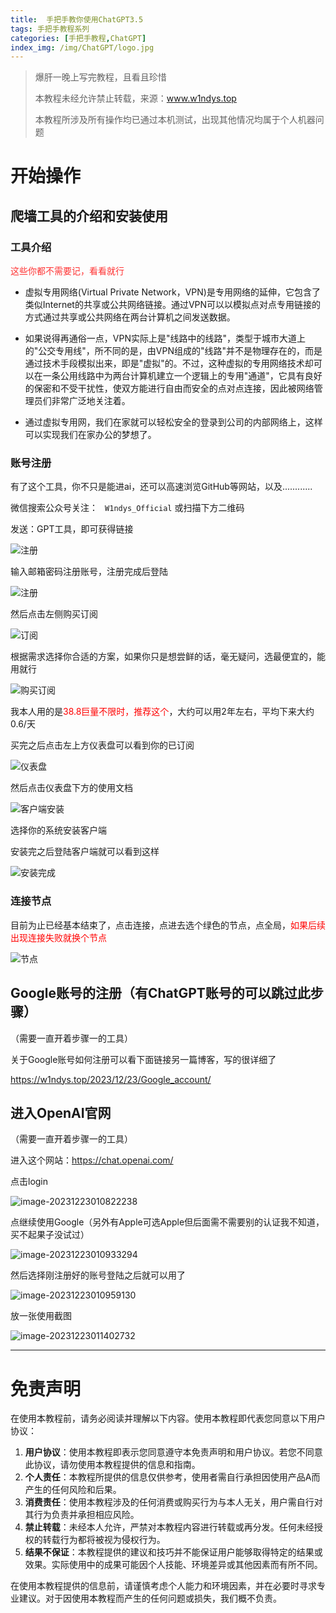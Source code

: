 ```yaml
---
title:  手把手教你使用ChatGPT3.5
tags: 手把手教程系列
categories: [手把手教程,ChatGPT]
index_img: /img/ChatGPT/logo.jpg
---
```


> 爆肝一晚上写完教程，且看且珍惜
>
> 本教程未经允许禁止转载，来源：www.w1ndys.top
>
> 本教程所涉及所有操作均已通过本机测试，出现其他情况均属于个人机器问题

# 开始操作

## 爬墙工具的介绍和安装使用

### 工具介绍

<font color="#FF3333">这些你都不需要记，看看就行</font>

- 虚拟专用网络(Virtual Private Network，VPN)是专用网络的延伸，它包含了类似Internet的共享或公共网络链接。通过VPN可以以模拟点对点专用链接的方式通过共享或公共网络在两台计算机之间发送数据。

- 如果说得再通俗一点，VPN实际上是"线路中的线路"，类型于城市大道上的"公交专用线"，所不同的是，由VPN组成的"线路"并不是物理存在的，而是通过技术手段模拟出来，即是"虚拟"的。不过，这种虚拟的专用网络技术却可以在一条公用线路中为两台计算机建立一个逻辑上的专用"通道"，它具有良好的保密和不受干扰性，使双方能进行自由而安全的点对点连接，因此被网络管理员们非常广泛地关注着。

- 通过虚拟专用网，我们在家就可以轻松安全的登录到公司的内部网络上，这样可以实现我们在家办公的梦想了。

### 账号注册

有了这个工具，你不只是能进ai，还可以高速浏览GitHub等网站，以及............

微信搜索公众号关注：  `  W1ndys_Official ` 或扫描下方二维码

发送：GPT工具，即可获得链接

![注册](/img/VPN/wx.png)

输入邮箱密码注册账号，注册完成后登陆

![注册](/img/VPN/注册账号.png)

然后点击左侧购买订阅

![订阅](/img/VPN/订阅.png)

根据需求选择你合适的方案，如果你只是想尝鲜的话，毫无疑问，选最便宜的，能用就行

![购买订阅](/img/VPN/购买订阅.png)



我本人用的是<font color="#FF0000">38.8巨量不限时，推荐这个</font>，大约可以用2年左右，平均下来大约0.6/天

买完之后点击左上方仪表盘可以看到你的已订阅

![仪表盘](/img/VPN/仪表盘.png)

然后点击仪表盘下方的使用文档

![客户端安装](/img/VPN/客户端.png)

选择你的系统安装客户端

安装完之后登陆客户端就可以看到这样

![安装完成](/img/VPN/安装完成.png)

### 连接节点

目前为止已经基本结束了，点击连接，点进去选个绿色的节点，点全局，<font color="#FF0000">如果后续出现连接失败就换个节点</font>

![节点](/img/VPN/节点.png)

## Google账号的注册（有ChatGPT账号的可以跳过此步骤）

（需要一直开着步骤一的工具）

关于Google账号如何注册可以看下面链接另一篇博客，写的很详细了

https://w1ndys.top/2023/12/23/Google_account/

## 进入OpenAI官网

（需要一直开着步骤一的工具）

进入这个网站：https://chat.openai.com/

点击login

![image-20231223010822238](/img/ChatGPT/image-1.png)

点继续使用Google（另外有Apple可选Apple但后面需不需要别的认证我不知道，买不起果子没试过）

![image-20231223010933294](/img/ChatGPT/image-20231223010933294.png)

然后选择刚注册好的账号登陆之后就可以用了

![image-20231223010959130](/img/ChatGPT/image-20231223010959130.png)

放一张使用截图

![image-20231223011402732](/img/ChatGPT/image-20231223011402732.png)



---

# 免责声明

在使用本教程前，请务必阅读并理解以下内容。使用本教程即代表您同意以下用户协议：

1. **用户协议**：使用本教程即表示您同意遵守本免责声明和用户协议。若您不同意此协议，请勿使用本教程提供的信息和指南。
2. **个人责任**：本教程所提供的信息仅供参考，使用者需自行承担因使用产品A而产生的任何风险和后果。
3. **消费责任**：使用本教程涉及的任何消费或购买行为与本人无关，用户需自行对其行为负责并承担相应风险。
4. **禁止转载**：未经本人允许，严禁对本教程内容进行转载或再分发。任何未经授权的转载行为都将被视为侵权行为。
5. **结果不保证**：本教程提供的建议和技巧并不能保证用户能够取得特定的结果或效果。实际使用中的成果可能因个人技能、环境差异或其他因素而有所不同。

在使用本教程提供的信息前，请谨慎考虑个人能力和环境因素，并在必要时寻求专业建议。对于因使用本教程而产生的任何问题或损失，我们概不负责。